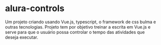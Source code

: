 # alura-controls
Um projeto criando usando Vue.js, typescript, o framework de css bulma e outras tecnologias. Projeto tem por objetivo treinar a escrita em Vue.js e serve para que o usuário possa controlar o tempo das atividades que deseja executar.
